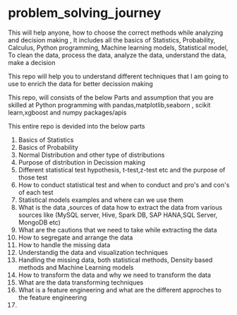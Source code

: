 # problem_solving_journey
This will help anyone, how to choose the correct methods while analyzing and decision making , It includes all the basics of Statistics, Probability, Calculus, Python programming, Machine learning models, Statistical
model, To clean the data, process the data, analyze the data, understand the data, make a decision 

This repo will help you to understand different techniques that I am going to use to enrich the data for better decission making 

This repo, will consists of the below Parts and assumption that you are skilled at Python programming with pandas,matplotlib,seaborn , scikit learn,xgboost and numpy packages/apis

This entire repo is devided into the below parts 

1. Basics of Statistics
2. Basics of Probability
3. Normal Distribution and other type of distributions
4. Purpose of distribution in Decission making
5. Different statistical test hypothesis, t-test,z-test etc and the purpose of those test
6. How to conduct statistical test and when to conduct and pro's and con's of each test
7. Statistical models examples and where can we use them
8. What is the data ,sources of data how to extract the data from various sources like (MySQL server, Hive, Spark DB, SAP HANA,SQL Server, MongoDB etc)
9. What are the cautions that we need to take while extracting the data
10. How to segregate and arrange the data
11. How to handle the missing data
12. Understandig the data and visualization techniques
13. Handling the missing data, both statistical methods, Density based methods and Machine Learning models
14. How to transform the data and why we need to transform the data
15. What are the data transforming techniques
16. What is a feature engineering and what are the different approches to the feature engineering
17. 
